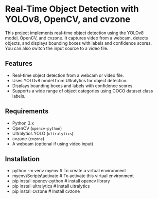 # Real-Time Object Detection with YOLOv8, OpenCV, and cvzone

This project implements real-time object detection using the YOLOv8 model, OpenCV, and cvzone. It captures video from a webcam, detects objects, and displays bounding boxes with labels and confidence scores. You can also switch the input source to a video file.

## Features

- Real-time object detection from a webcam or video file.
- Uses YOLOv8 model from Ultralytics for object detection.
- Displays bounding boxes and labels with confidence scores.
- Supports a wide range of object categories using COCO dataset class labels.

## Requirements

- Python 3.x
- OpenCV (`opencv-python`)
- Ultralytics YOLO (`ultralytics`)
- cvzone (`cvzone`)
- A webcam (optional if using video input)

## Installation

- python -m venv myenv # To create a virtual environment
- myenv\Scripts\activate # To activate this virtual environment
- pip install opencv-python # install opencv library
- pip install ultralytics # install ultralytics
- pip install cvzone # Install cvzone
